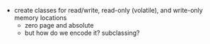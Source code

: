 - create classes for read/write, read-only (volatile), and write-only memory locations
  - zero page and absolute
  - but how do we encode it? subclassing?
